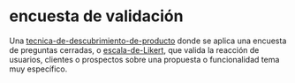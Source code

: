# encuesta de validación

Una [tecnica-de-descubrimiento-de-producto](tecnica-de-descubrimiento-de-producto.md) donde se aplica una encuesta de preguntas cerradas, o [escala-de-Likert](escala-de-Likert.md), que valida la reacción de usuarios, clientes o prospectos sobre una propuesta o funcionalidad tema muy específico.
